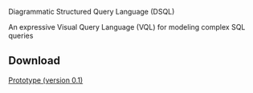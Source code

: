 Diagrammatic Structured Query Language (DSQL)

An expressive Visual Query Language (VQL) for modeling complex SQL queries

## Download

[Prototype (version 0.1)](https://github.com/dsqlcase/dsqlcase.github.io/releases)
